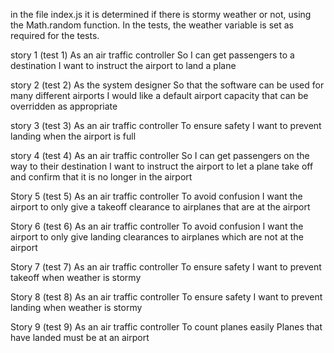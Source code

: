 in the file index.js it is determined if there is stormy weather or not, using the Math.random function. In the tests, the weather variable is set as required for the tests.

story 1 (test 1)
As an air traffic controller
So I can get passengers to a destination
I want to instruct the airport to land a plane

story 2 (test 2)
As the system designer
So that the software can be used for many different airports
I would like a default airport capacity that can be overridden as appropriate

story 3 (test 3)
As an air traffic controller
To ensure safety
I want to prevent landing when the airport is full

story 4 (test 4)
As an air traffic controller
So I can get passengers on the way to their destination
I want to instruct the airport to let a plane take off and confirm that it is no longer in the airport

Story 5 (test 5)
As an air traffic controller
To avoid confusion
I want the airport to only give a takeoff clearance to airplanes that are at the airport

Story 6 (test 6)
As an air traffic controller
To avoid confusion
I want the airport to only give landing clearances to airplanes which are not at the airport

Story 7 (test 7)
As an air traffic controller
To ensure safety
I want to prevent takeoff when weather is stormy

Story 8 (test 8)
As an air traffic controller
To ensure safety
I want to prevent landing when weather is stormy

Story 9 (test 9)
As an air traffic controller
To count planes easily
Planes that have landed must be at an airport